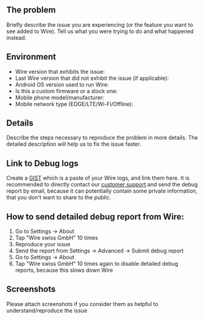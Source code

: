 ## The problem

Briefly describe the issue you are experiencing (or the feature you want to see added to Wire).
Tell us what you were trying to do and what happened instead.

## Environment

* Wire version that exhibits the issue:
* Last Wire version that did not exhibit the issue (if applicable):
* Android OS version used to run Wire:
* Is this a custom firmware or a stock one:
* Mobile phone model/manufacturer:
* Mobile network type (EDGE/LTE/Wi-Fi/Offline):

## Details

Describe the steps necessary to reproduce the problem in more details. The detailed description
will help us to fix the issue faster.

## Link to Debug logs

Create a [GIST](https://gist.github.com) which is a paste of your Wire logs, and link them here.
It is recommended to directly contact our [customer support](mailto:support@wire.com) and send the debug report by email, because it can potentially contain some private information, that you don't want to share to the public.

## How to send detailed debug report from Wire:

1. Go to Settings -> About
2. Tap "Wire swiss GmbH" 10 times
3. Reproduce your issue
4. Send the report from Settings -> Advanced -> Submit debug report
5. Go to Settings -> About
6. Tap "Wire swiss GmbH" 10 times again to disable detailed debug reports, because this slows down Wire

## Screenshots

Please attach screenshots if you consider them as helpful to understand/reproduce the issue

